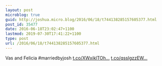 ```yaml
---
layout: post
microblog: true
guid: http://joshua.micro.blog/2016/06/18/t744138285157605377.html
post_id: 35477
date: 2016-06-18T23:02:47+1100
lastmod: 2019-07-30T17:41:22+1100
type: post
url: /2016/06/18/t744138285157605377.html
---
```

Vas and Felicia #marriedbyjosh [t.co/XWxiklTOh...](https://t.co/XWxiklTOh2) [t.co/qsslgzzEW...](https://t.co/qsslgzzEWX)

